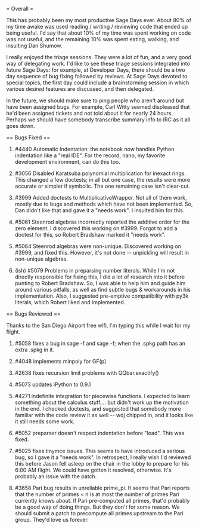 = Overall =

This has probably been my most productive Sage Days ever.  About 80% of my time awake was used reading / writing / reviewing code that ended up being useful.  I'd say that about 10% of my time was spent working on code was not useful, and the remaining 10% was spent eating, walking, and insulting Dan Shumow.

I really enjoyed the triage sessions.  They were a lot of fun, and a very good way of delegating work.  I'd like to see these triage sessions integrated into future Sage Days: for example, at Developer Days, there should be a two day sequence of bug fixing followed by reviews.  At Sage Days devoted to special topics, the first day could include a brainstorming session in which various desired features are discussed, and then delegated.  

In the future, we should make sure to ping people who aren't around but have been assigned bugs. For example, Carl Witty seemed displeased that he'd been assigned tickets and not told about it for nearly 24 hours.  Perhaps we should have somebody transcribe summary info to IRC as it all goes down.

== Bugs Fixed ==

 1. #4440 Automatic Indentation: the notebook now handles Python indentation like a "real IDE".  For the record, nano, my favorite development environment, can do this too.

 1. #3056 Disabled Karatsuba polynomial multiplication for inexact rings.  This changed a few doctests; in all but one case, the results were more accurate or simpler if symbolic.  The one remaining case isn't clear-cut.

 1. #3999 Added doctests to MultiplicativeWrapper.  Not all of them work, mostly due to bugs and methods which have not been implemented.  So, Dan didn't like that and gave it a "needs work".  I insulted him for this.

 1. #5061 Steenrod algebras incorrectly reported the additive order for the zero element.  I discovered this working on #3999.  Forgot to add a doctest for this, so Robert Bradshaw marked it "needs work".

 1. #5064 Steenrod algebras were non-unique.  Discovered working on #3999, and fixed this.  However, it's not done -- unpickling will result in non-unique algebras.

 1. (ish) #5079 Problems in preparsing number literals.  While I'm not directly responsible for fixing this, I did a lot of research into it before punting to Robert Bradshaw.  So, I was able to help him and guide him around various pitfalls, as well as find subtle bugs & workarounds in his implementation.  Also, I suggested pre-emptive compatibility with py3k literals, which Robert liked and implemented.


== Bugs Reviewed ==

Thanks to the San Diego Airport free wifi, I'm typing this while I wait for my flight.

 1. #5058 fixes a bug in sage -f and sage -f; when the .spkg path has an extra .spkg in it.

 1. #4048 implements minpoly for GF(p)

 1. #2638 fixes recursion limit problems with QQbar.exactify()

 1. #5073 updates iPython to 0.9.1

 1. #4271 indefinite integration for piecewise functions.  I expected to learn something about the calculus stuff.... but didn't work up the motivation in the end.  I checked doctests, and suggested that somebody more familiar with the code review it as well -- wdj chipped in, and it looks like it still needs some work.

 1. #5052 preparser doesn't respect indentation before "load".  This was fixed.

 1. #5025 fixes tinymce issues.  This seems to have introduced a serious bug, so I gave it a "needs work".  In retrospect, I really wish I'd reviewed this before Jason fell asleep on the chair in the lobby to prepare for his 6:00 AM flight.  We could have gotten it resolved, otherwise.  It's probably an issue with the patch.

 1. #3658 Pari bug results in unreliable prime_pi.  It seems that Pari reports that the number of primes < n is at most the number of primes Pari currently knows about.  If Pari pre-computed all primes, that'd probably be a good way of doing things.  But they don't for some reason.  We should submit a patch to precompute all primes upstream to the Pari group.  They'd love us forever.
